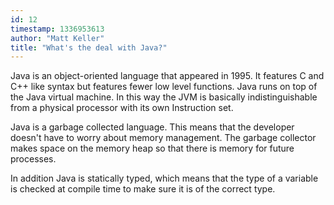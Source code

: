 ```yaml
---
id: 12
timestamp: 1336953613
author: "Matt Keller"
title: "What's the deal with Java?"
---
```


Java is an object-oriented language that appeared in 1995. It features C and C++ like syntax but features fewer low level functions. Java runs on top of the Java virtual machine. In this way the JVM is basically indistinguishable from a physical processor with its own Instruction set.  
  
Java is a garbage collected language. This means that the developer doesn't have to worry about memory management. The garbage collector makes space on the memory heap so that there is memory for future processes.  
  
In addition Java is statically typed, which means that the type of a variable is checked at compile time to make sure it is of the correct type.